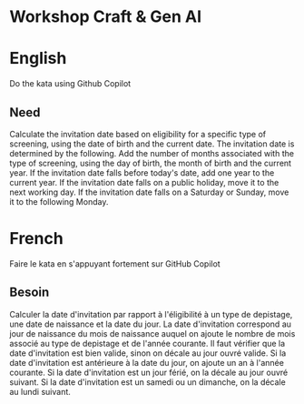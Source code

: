 # Workshop Craft & Gen AI

# English
Do the kata using Github Copilot

## Need
Calculate the invitation date based on eligibility for a specific type of screening, using the date of birth and the current date.
The invitation date is determined by the following. Add the number of months associated with the type of screening, using the day of birth, the month of birth and the current year.
If the invitation date falls before today's date, add one year to the current year. If the invitation date falls on a public holiday, move it to the next working day. If the invitation date falls on a Saturday or Sunday, move it to the following Monday.

# French
Faire le kata en s'appuyant fortement sur GitHub Copilot

## Besoin
Calculer la date d'invitation par rapport à l'éligibilité à un type de depistage, une date de naissance et la date du jour. 
La date d'invitation correspond au jour de naissance du mois de naissance auquel on ajoute le nombre de mois associé au type de depistage et de l'année courante. 
Il faut vérifier que la date d'invitation est bien valide, sinon on décale au jour ouvré valide. Si la date d'invitation est antérieure à la date du jour, on ajoute un an à l'année courante. Si la date d'invitation est un jour férié, on la décale au jour ouvré suivant. Si la date d'invitation est un samedi ou un dimanche, on la décale au lundi suivant.
